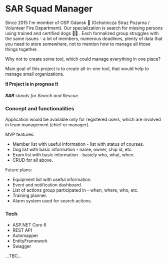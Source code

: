 # SAR Squad Manager

Since 2015 I'm member of OSP Gdansk :fire_engine: (Ochotnicza Straz Pozarna / Volunteer Fire Department). Our specialization is 
search for missing persons using trained and certified dogs :service_dog: . Each formalized group struggles with the same issues - 
a lot of members, numerous deadlines, plenty of data that you need to store somewhere, not to mention how to manage
all those things together.

Why not to create some tool, which could manage everything in one place?

Main goal of this project is to create all-in-one tool, that would help to manage small organizations.

**:exclamation::exclamation: Project is in progress :exclamation::exclamation:**

_**SAR** stands for Search and Rescue._

### Concept and functionalities

Application would be available only for registered users, which are involved in team management (chief or manager).

MVP features:
- Member list with useful information - list with status of courses.
- Dog list with basic information - name, owner, chip id, etc.
- Exam list with basic information - basicly who, what, when.
- CRUD for all above.

Future plans:
- Equipment list with useful information.
- Event and notification dashboard.
- List of actions group participated in - when, where, who, etc.
- Training planner.
- Alarm system used for search actions.

### Tech
- ASP.NET Core 6
- REST API
- Automapper
- EntityFramework
- Swagger

...TBC...
